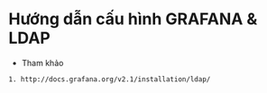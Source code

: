 # Hướng dẫn cấu hình GRAFANA & LDAP
- Tham khảo
```sh
1. http://docs.grafana.org/v2.1/installation/ldap/
```
